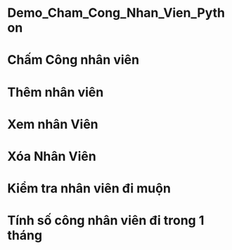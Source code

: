 # Demo_Cham_Cong_Nhan_Vien_Python
# Chấm Công nhân viên
# Thêm nhân viên
# Xem nhân Viên
# Xóa Nhân Viên
# Kiểm tra nhân viên đi muộn
# Tính số công nhân viên đi trong 1 tháng
